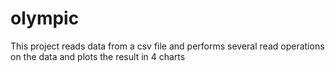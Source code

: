 # olympic
This project reads data from a csv file and performs several read operations on the data and plots the result in 4 charts

